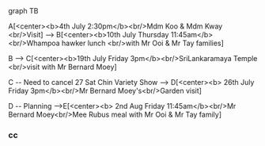 


 
<div class="mermaid">
graph TB

A[&lt;center&gt;&lt;b&gt;4th July 2:30pm&lt;/b&gt;&lt;br/&gt;Mdm Koo &amp; Mdm Kway &lt;br/&gt;Visit] --&gt; 
B[&lt;center&gt;&lt;b&gt;10th July Thursday 11:45am&lt;/b&gt;&lt;br/&gt;Whampoa hawker lunch &lt;br/&gt;with Mr Ooi &amp; Mr Tay families] 

B --&gt; 
C[&lt;center&gt;&lt;b&gt;19th July Friday 3pm&lt;/b&gt;&lt;br/&gt;SriLankaramaya Temple &lt;br/&gt;visit with Mr Bernard Moey] 

C --  Need to cancel 27 Sat Chin Variety Show   --&gt;
D[&lt;center&gt;&lt;b&gt; 26th July Friday 3pm&lt;/b&gt;&lt;br/&gt;Mr Bernard Moey&apos;s&lt;br/&gt;Garden visit] 

D -- Planning   --&gt;E[&lt;center&gt;&lt;b&gt; 2nd Aug Friday 11:45am&lt;/b&gt;&lt;br/&gt;Mr Bernard Moey&lt;br/&gt;Mee Rubus meal with Mr Ooi &amp; Mr Tay family] 


</div>
<!--      =============End mermaid=====================  -->




<div id="content"></div>





<script>
var config = {
    startOnLoad:true,
    theme: 'forest',
    flowchart:{
            useMaxWidth:false,
            htmlLabels:true
        }
};
mermaid.initialize(config);
window.mermaid.init(undefined, document.querySelectorAll('.language-mermaid'));
</script>



 
  


### cc